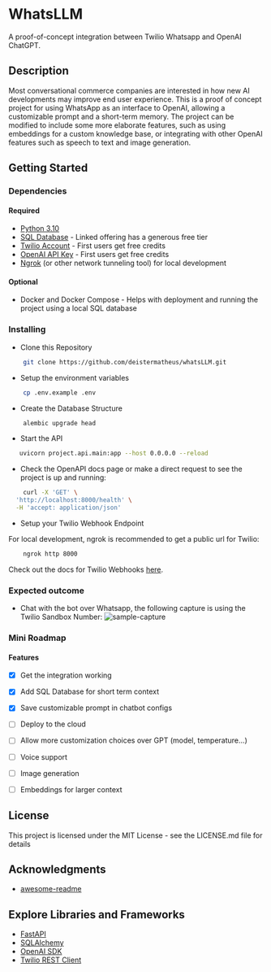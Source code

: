 # WhatsLLM

A proof-of-concept integration between Twilio Whatsapp and OpenAI ChatGPT.

## Description

Most conversational commerce companies are interested in how new AI developments may improve end user experience.
This is a proof of concept project for using WhatsApp as an interface to OpenAI, allowing a customizable prompt and a short-term
memory. The project can be modified to include some more elaborate features, such as using embeddings for a custom knowledge base,
or integrating with other OpenAI features such as speech to text and image generation.

## Getting Started

### Dependencies

#### Required
* [Python 3.10](https://www.python.org/)
* [SQL Database](https://neon.tech/) - Linked offering has a generous free tier
* [Twilio Account](https://www.twilio.com/docs) - First users get free credits
* [OpenAI API Key](https://openai.com/blog/openai-api) - First users get free credits
* [Ngrok](https://ngrok.com/) (or other network tunneling tool) for local development

#### Optional
* Docker and Docker Compose - Helps with deployment and running the project using a local SQL database

### Installing

* Clone this Repository
```sh
    git clone https://github.com/deistermatheus/whatsLLM.git
```

* Setup the environment variables
```sh
    cp .env.example .env
```

* Create the Database Structure

```sh
    alembic upgrade head
```

* Start the API

```sh
   uvicorn project.api.main:app --host 0.0.0.0 --reload
```

* Check the OpenAPI docs page or make a direct request to see the project is up and running:

```sh
    curl -X 'GET' \
  'http://localhost:8000/health' \
  -H 'accept: application/json'
```

* Setup your Twilio Webhook Endpoint

For local development, ngrok is recommended to get a public url for Twilio:

```sh
    ngrok http 8000
```

Check out the docs for Twilio Webhooks [here](https://www.twilio.com/docs/usage/webhooks/getting-started-twilio-webhooks).
### Expected outcome

* Chat with the bot over Whatsapp, the following capture is using the Twilio Sandbox Number:
![sample-capture](https://github.com/deistermatheus/whatsLLM/assets/24402584/d2caa266-9888-41d9-831f-6939b245edd5)

### Mini Roadmap

#### Features
- [x] Get the integration working
- [x] Add SQL Database for short term context
- [x] Save customizable prompt in chatbot configs
- [ ] Deploy to the cloud
- [ ] Allow more customization choices over GPT (model, temperature...)
- [ ] Voice support
- [ ] Image generation
- [ ] Embeddings for larger context


  
## License

This project is licensed under the MIT License - see the LICENSE.md file for details

## Acknowledgments
* [awesome-readme](https://github.com/matiassingers/awesome-readme)

## Explore Libraries and Frameworks

* [FastAPI](https://fastapi.tiangolo.com/)
* [SQLAlchemy](https://www.sqlalchemy.org/)
* [OpenAI SDK](https://github.com/openai/openai-python)
* [Twilio REST Client](https://www.twilio.com/docs/libraries/python)

